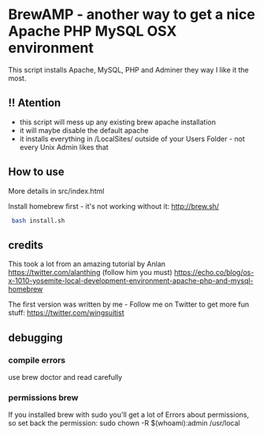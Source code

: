 # BrewAMP - another way to get a nice Apache PHP MySQL OSX environment

This script installs Apache, MySQL, PHP and Adminer they way I like it the most.

## !! Atention

* this script will mess up any existing brew apache installation
* it will maybe disable the default apache
* it installs everything in /LocalSites/ outside of your Users Folder - not every Unix Admin likes that

## How to use

More details in src/index.html

Install homebrew first - it's not working without it: http://brew.sh/

````bash
 bash install.sh
````

## credits

This took a lot from an amazing tutorial by Anlan https://twitter.com/alanthing (follow him you must)
https://echo.co/blog/os-x-1010-yosemite-local-development-environment-apache-php-and-mysql-homebrew

The first version was written by me - Follow me on Twitter to get more fun stuff: https://twitter.com/wingsuitist

## debugging

### compile errors

use brew doctor and read carefully


### permissions brew

If you installed brew with sudo you'll get a lot of Errors about permissions, so set back the permission:
sudo chown -R $(whoami):admin /usr/local

